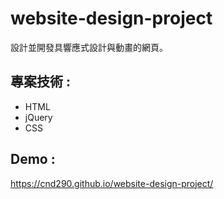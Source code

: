 # website-design-project
設計並開發具響應式設計與動畫的網頁。
## 專案技術 :
- HTML
- jQuery
- CSS 
## Demo :
https://cnd290.github.io/website-design-project/
 

